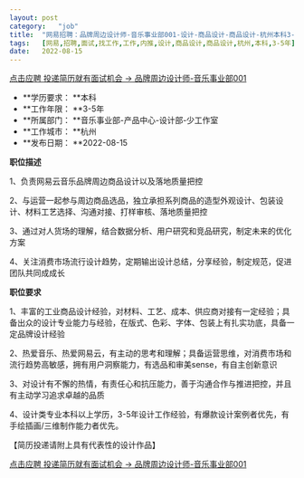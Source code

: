 ```yaml
---
layout:	post
category:	"job"
title:	"网易招聘：品牌周边设计师-音乐事业部001-设计-商品设计-商品设计-杭州本科3-5年"
tags:	[网易,招聘,面试,找工作,工作,内推,设计,商品设计,商品设计,杭州,本科,3-5年]
date:	2022-08-15
---
```


[点击应聘 投递简历就有面试机会 ->  品牌周边设计师-音乐事业部001](http://mobile.bole.netease.com/bole/boleDetail?id=42339&employeeId=346f03c3cda5f04c&key=all)



- **学历要求： **本科
- **工作年限： **3-5年
- **所属部门： **音乐事业部-产品中心-设计部-少工作室
- **工作城市： **杭州
- **发布日期： **2022-08-15



**职位描述**

1、负责网易云音乐品牌周边商品设计以及落地质量把控

2、与运营一起参与周边商品选品，独立承担系列商品的造型外观设计、包装设计、材料工艺选择、沟通对接、打样审核、落地质量把控

3、通过对人货场的理解，结合数据分析、用户研究和竞品研究，制定未来的优化方案

4、关注消费市场流行设计趋势，定期输出设计总结，分享经验，制定规范，促进团队共同成成长



**职位要求**

1、丰富的工业商品设计经验，对材料、工艺、成本、供应商对接有一定经验；具备出众的设计专业能力与经验，在版式、色彩、字体、包装上有扎实功底，具备一定品牌设计经验

2、热爱音乐、热爱网易云，有主动的思考和理解；具备运营思维，对消费市场和流行趋势高敏感，拥有用户洞察能力，有选品和审美sense，有自主创新意识

3、对设计有不懈的热情，有责任心和抗压能力，善于沟通合作与推进把控，并且有主动学习追求卓越的品质

4、设计类专业本科以上学历，3-5年设计工作经验，有爆款设计案例者优先，有手绘插画/三维制作能力者优先。

【简历投递请附上具有代表性的设计作品】



[点击应聘 投递简历就有面试机会 ->  品牌周边设计师-音乐事业部001](http://mobile.bole.netease.com/bole/boleDetail?id=42339&employeeId=346f03c3cda5f04c&key=all)